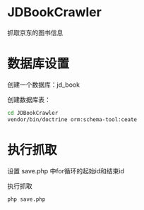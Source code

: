 # JDBookCrawler
抓取京东的图书信息

# 数据库设置
创建一个数据库：jd_book

创建数据库表：
``` sh
cd JDBookCrawler
vendor/bin/doctrine orm:schema-tool:ceate
```

# 执行抓取
设置 save.php 中for循环的起始id和结束id

执行抓取
``` sh
php save.php
```
